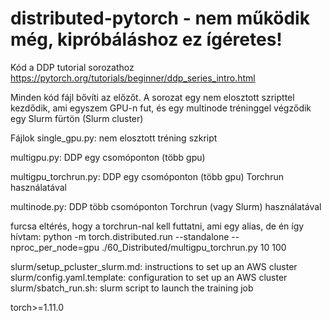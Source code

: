 # distributed-pytorch - nem működik még, kipróbáláshoz ez ígéretes!
Kód a DDP tutorial sorozathoz https://pytorch.org/tutorials/beginner/ddp_series_intro.html

Minden kód fájl bővíti az előzőt. 
A sorozat egy nem elosztott szripttel kezdődik, ami egyszem GPU-n fut, és egy multinode tréninggel végződik egy Slurm fürtön (Slurm cluster)


Fájlok
single_gpu.py: nem elosztott tréning szkript

multigpu.py: DDP egy csomóponton (több gpu)

multigpu_torchrun.py: DDP egy csomóponton (több gpu) Torchrun használatával

multinode.py: DDP több csomóponton Torchrun (vagy Slurm) használatával

furcsa eltérés, hogy a torchrun-nal kell futtatni, ami egy alias, de én így hívtam:
python -m torch.distributed.run --standalone --nproc_per_node=gpu ./60_Distributed/multigpu_torchrun.py 10 100


slurm/setup_pcluster_slurm.md: instructions to set up an AWS cluster
slurm/config.yaml.template: configuration to set up an AWS cluster
slurm/sbatch_run.sh: slurm script to launch the training job


torch>=1.11.0
